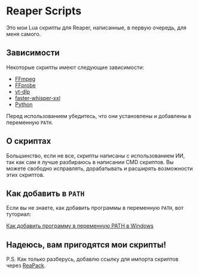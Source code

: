 # Reaper Scripts

Это мои Lua скрипты для Reaper, написанные, в первую очередь, для меня самого.

## Зависимости

Некоторые скрипты имеют следующие зависимости:

- [FFmpeg](https://ffmpeg.org/)
- [FFprobe](https://ffmpeg.org/ffprobe.html)
- [yt-dlp](https://github.com/yt-dlp/yt-dlp)
- [faster-whisper-xxl](https://github.com/guillaumekln/faster-whisper)
- [Python](https://www.python.org/)

Перед использованием убедитесь, что они установлены и добавлены в переменную `PATH`.

## О скриптах

Большинство, если не все, скрипты написаны с использованием ИИ, так как сам я лучше разбираюсь в написании CMD скриптов. Вы можете свободно исправлять, дорабатывать и расширять возможности этих скриптов.

## Как добавить в `PATH`

Если вы не знаете, как добавить программы в переменную `PATH`, вот туториал:

[Как добавить программу в переменную PATH в Windows](https://remontka.pro/add-to-path-variable-windows/)

## Надеюсь, вам пригодятся мои скрипты!

P.S. Как только разберусь, добавлю ссылку для импорта скриптов через [ReaPack](https://reapack.com/).
